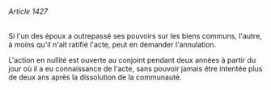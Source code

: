 ###### Article 1427

Si l'un des époux a outrepassé ses pouvoirs sur les biens communs, l'autre, à moins qu'il n'ait ratifié l'acte, peut en demander l'annulation.

L'action en nullité est ouverte au conjoint pendant deux années à partir du jour où il a eu connaissance de l'acte, sans pouvoir jamais être intentée plus de deux ans après la dissolution de la communauté.


